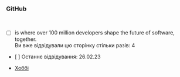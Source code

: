 ### GitHub  
 

*   [ ] is where over 100 million developers shape the future of software, together.  
    Ви вже відвідували цю сторінку стільки разів: 4
*    [ ]  Останнє відвідування: 26.02.23
- [Хоббі](hobby.md)
